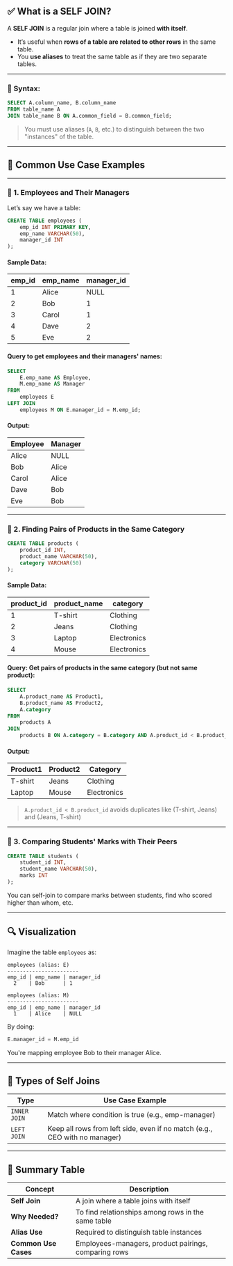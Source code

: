 ## ✅ What is a SELF JOIN?

A **SELF JOIN** is a regular join where a table is joined **with itself**.

* It’s useful when **rows of a table are related to other rows** in the same table.
* You **use aliases** to treat the same table as if they are two separate tables.

---

### 🔸 Syntax:

```sql
SELECT A.column_name, B.column_name
FROM table_name A
JOIN table_name B ON A.common_field = B.common_field;
```

> You must use aliases (`A`, `B`, etc.) to distinguish between the two "instances" of the table.

---

## 📘 Common Use Case Examples

---

### 🔹 1. Employees and Their Managers

Let’s say we have a table:

```sql
CREATE TABLE employees (
    emp_id INT PRIMARY KEY,
    emp_name VARCHAR(50),
    manager_id INT
);
```

#### Sample Data:

| emp\_id | emp\_name | manager\_id |
| ------- | --------- | ----------- |
| 1       | Alice     | NULL        |
| 2       | Bob       | 1           |
| 3       | Carol     | 1           |
| 4       | Dave      | 2           |
| 5       | Eve       | 2           |

#### Query to get employees and their managers' names:

```sql
SELECT 
    E.emp_name AS Employee,
    M.emp_name AS Manager
FROM 
    employees E
LEFT JOIN 
    employees M ON E.manager_id = M.emp_id;
```

#### Output:

| Employee | Manager |
| -------- | ------- |
| Alice    | NULL    |
| Bob      | Alice   |
| Carol    | Alice   |
| Dave     | Bob     |
| Eve      | Bob     |

---

### 🔹 2. Finding Pairs of Products in the Same Category

```sql
CREATE TABLE products (
    product_id INT,
    product_name VARCHAR(50),
    category VARCHAR(50)
);
```

#### Sample Data:

| product\_id | product\_name | category    |
| ----------- | ------------- | ----------- |
| 1           | T-shirt       | Clothing    |
| 2           | Jeans         | Clothing    |
| 3           | Laptop        | Electronics |
| 4           | Mouse         | Electronics |

#### Query: Get pairs of products in the same category (but not same product):

```sql
SELECT 
    A.product_name AS Product1,
    B.product_name AS Product2,
    A.category
FROM 
    products A
JOIN 
    products B ON A.category = B.category AND A.product_id < B.product_id;
```

#### Output:

| Product1 | Product2 | Category    |
| -------- | -------- | ----------- |
| T-shirt  | Jeans    | Clothing    |
| Laptop   | Mouse    | Electronics |

> `A.product_id < B.product_id` avoids duplicates like (T-shirt, Jeans) and (Jeans, T-shirt)

---

### 🔹 3. Comparing Students' Marks with Their Peers

```sql
CREATE TABLE students (
    student_id INT,
    student_name VARCHAR(50),
    marks INT
);
```

You can self-join to compare marks between students, find who scored higher than whom, etc.

---

## 🔍 Visualization

Imagine the table `employees` as:

```
employees (alias: E)
-----------------------
emp_id | emp_name | manager_id
  2    | Bob      | 1

employees (alias: M)
-----------------------
emp_id | emp_name | manager_id
  1    | Alice    | NULL
```

By doing:

```sql
E.manager_id = M.emp_id
```

You're mapping employee Bob to their manager Alice.

---

## 📌 Types of Self Joins

| Type         | Use Case Example                                                           |
| ------------ | -------------------------------------------------------------------------- |
| `INNER JOIN` | Match where condition is true (e.g., emp-manager)                          |
| `LEFT JOIN`  | Keep all rows from left side, even if no match (e.g., CEO with no manager) |

---

## 🧠 Summary Table

| Concept              | Description                                          |
| -------------------- | ---------------------------------------------------- |
| **Self Join**        | A join where a table joins with itself               |
| **Why Needed?**      | To find relationships among rows in the same table   |
| **Alias Use**        | Required to distinguish table instances              |
| **Common Use Cases** | Employees-managers, product pairings, comparing rows |
